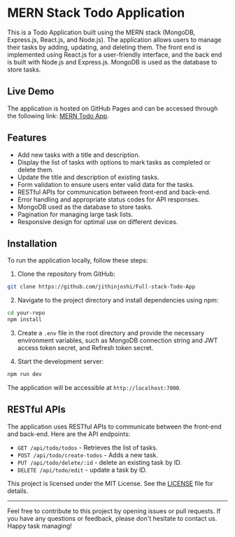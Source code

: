# MERN Stack Todo Application

This is a Todo Application built using the MERN stack (MongoDB, Express.js, React.js, and Node.js). The application allows users to manage their tasks by adding, updating, and deleting them. The front end is implemented using React.js for a user-friendly interface, and the back end is built with Node.js and Express.js. MongoDB is used as the database to store tasks.

## Live Demo

The application is hosted on GitHub Pages and can be accessed through the following link: [MERN Todo App](https://mt-todo.pages.dev/).

## Features

- Add new tasks with a title and description.
- Display the list of tasks with options to mark tasks as completed or delete them.
- Update the title and description of existing tasks.
- Form validation to ensure users enter valid data for the tasks.
- RESTful APIs for communication between front-end and back-end.
- Error handling and appropriate status codes for API responses.
- MongoDB used as the database to store tasks.
- Pagination for managing large task lists.
- Responsive design for optimal use on different devices.

## Installation

To run the application locally, follow these steps:

1. Clone the repository from GitHub:

```bash
git clone https://github.com/jithinjoshi/Full-stack-Todo-App
```

2. Navigate to the project directory and install dependencies using npm:

```bash
cd your-repo
npm install
```

3. Create a `.env` file in the root directory and provide the necessary environment variables, such as MongoDB connection string and JWT access token secret, and Refresh token secret.

4. Start the development server:

```bash
npm run dev
```

The application will be accessible at `http://localhost:7000`.

## RESTful APIs

The application uses RESTful APIs to communicate between the front-end and back-end. Here are the API endpoints:

- `GET /api/todo/todos` - Retrieves the list of tasks.
- `POST /api/todo/create-todos` - Adds a new task.
- `PUT /api/todo/delete/:id` - delete an existing task by ID.
- `DELETE /api/todo/edit` - update a task by ID.


This project is licensed under the MIT License. See the [LICENSE](LICENSE) file for details.

---

Feel free to contribute to this project by opening issues or pull requests. If you have any questions or feedback, please don't hesitate to contact us. Happy task managing!
